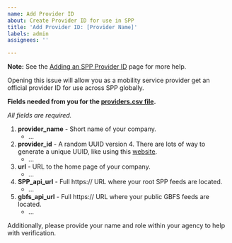 ```yaml
---
name: Add Provider ID
about: Create Provider ID for use in SPP
title: 'Add Provider ID: [Provider Name]'
labels: admin
assignees: ''

---
```


**Note:** See the [Adding an SPP Provider ID](https://github.com/shareportation/SharePortation-Protocol-SPP-Example/wiki/Adding-an-SPP-Provider-ID) page for more help.

Opening this issue will allow you as a mobility service provider get an official provider ID for use across SPP globally.

**Fields needed from you for the [providers.csv file](https://github.com/shareportation/SharePortation-Protocol-SPP-Example/blob/main/providers.csv).**

_All fields are required._

1. **provider_name** - Short name of your company.
   - ...
1. **provider_id** - A random UUID version 4. There are lots of way to generate a unique UUID, like using this [website](https://www.uuidgenerator.net/version4).
   - ...
1. **url** - URL to the home page of your company.
   - ...
1. **SPP_api_url** - Full https:// URL where your root SPP feeds are located.
   - ...
1. **gbfs_api_url** - Full https:// URL where your public GBFS feeds are located.
   - ...

Additionally, please provide your name and role within your agency to help with verification.
